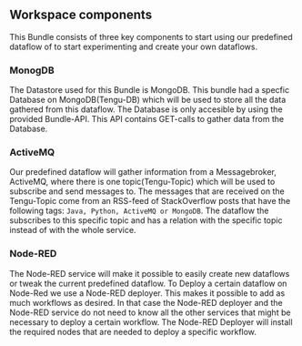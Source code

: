 ## Workspace components

This Bundle consists of three key components to start using our predefined dataflow of to start experimenting and create your own dataflows.

### MonogDB
The Datastore used for this Bundle is MongoDB. This bundle had a specfic Database on MongoDB(Tengu-DB) which will be used to store all the data gathered from this dataflow. The Database is only accesible by using the provided Bundle-API. This API contains GET-calls to gather data from the Database.

### ActiveMQ
Our predefined dataflow will gather information from a Messagebroker, ActiveMQ, where there is one topic(Tengu-Topic) which will be used to subscribe and send messages to. The messages that are received on the Tengu-Topic come from an RSS-feed of StackOverflow posts that have the following tags: `Java, Python, ActiveMQ or MongoDB`. The dataflow the subscribes to this specific topic and has a relation with the specific topic instead of with the whole service.


### Node-RED
The Node-RED service will make it possible to easily create new dataflows or tweak the current predefined dataflow. To Deploy a certain dataflow on Node-Red we use a Node-RED deployer. This makes it possible to add as much workflows as desired. In that case the Node-RED deployer and the Node-RED service do not need to know all the other services that might be necessary to deploy a certain workflow. The Node-RED Deployer will install the required nodes that are needed to deploy a specific workflow.

